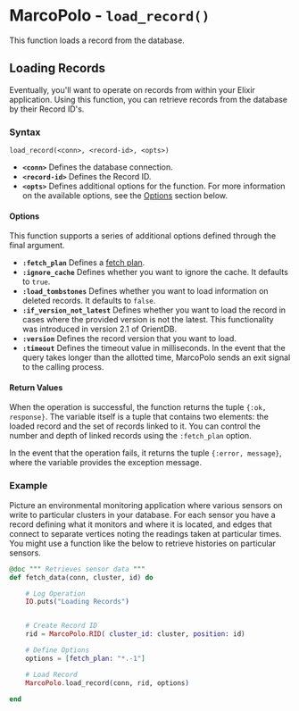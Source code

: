 
# MarcoPolo - `load_record()`

This function loads a record from the database.

## Loading Records

Eventually, you'll want to operate on records from within your Elixir application.  Using this function, you can retrieve records from the database by their Record ID's.


### Syntax

```
load_record(<conn>, <record-id>, <opts>)
```

- **`<conn>`** Defines the database connection.
- **`<record-id>`** Defines the Record ID.
- **`<opts>`** Defines additional options for the function.  For more information on the available options, see the [Options](#options) section below.

#### Options

This function supports a series of additional options defined through the final argument.

- **`:fetch_plan`** Defines a [fetch plan](../java/Fetching-Strategies.md). 
- **`:ignore_cache`** Defines whether you want to ignore the cache.  It defaults to `true`.
- **`:load_tombstones`** Defines whether you want to load information on deleted records.  It defaults to `false`.
- **`:if_version_not_latest`** Defines whether you want to load the record in cases where the provided version is not the latest.  This functionality was introduced in version 2.1 of OrientDB. 
- **`:version`** Defines the record version that you want to load.
- **`:timeout`** Defines the timeout value in milliseconds.  In the event that the query takes longer than the allotted time, MarcoPolo sends an exit signal to the calling process.

#### Return Values

When the operation is successful, the function returns the tuple `{:ok, response}`.  The variable itself is a tuple that contains two elements: the loaded record and the set of records linked to it.  You can control the number and depth of linked records using the `:fetch_plan` option.

In the event that the operation fails, it returns the tuple `{:error, message}`, where the variable provides the exception message.

### Example

Picture an environmental monitoring application where various sensors on write to particular clusters in your database.  For each sensor you have a record defining what it monitors and where it is located, and edges that connect to separate vertices noting the readings taken at particular times.  You might use a function like the below to retrieve histories on particular sensors.

```elixir
@doc """ Retrieves sensor data """
def fetch_data(conn, cluster, id) do

	# Log Operation
	IO.puts("Loading Records")


	# Create Record ID
	rid = MarcoPolo.RID( cluster_id: cluster, position: id)

	# Define Options
	options = [fetch_plan: "*.-1"]

	# Load Record
	MarcoPolo.load_record(conn, rid, options) 

end
```
